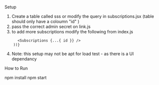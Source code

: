 Setup 

1. Create a table called sss or modify the query in subscriptions.jsx (table should only have a coloumn "id" )
2. pass the correct admin secret on link.js
3. to add more subscriptions modify the following from index.js

``` {[...Array(100).keys()].map((id) => (
      <Subscriptions {...{ id }} />
    ))}

```


4. Note: this setup may not be apt for load test - as there is a UI dependancy


How to Run 

npm install
npm start 
